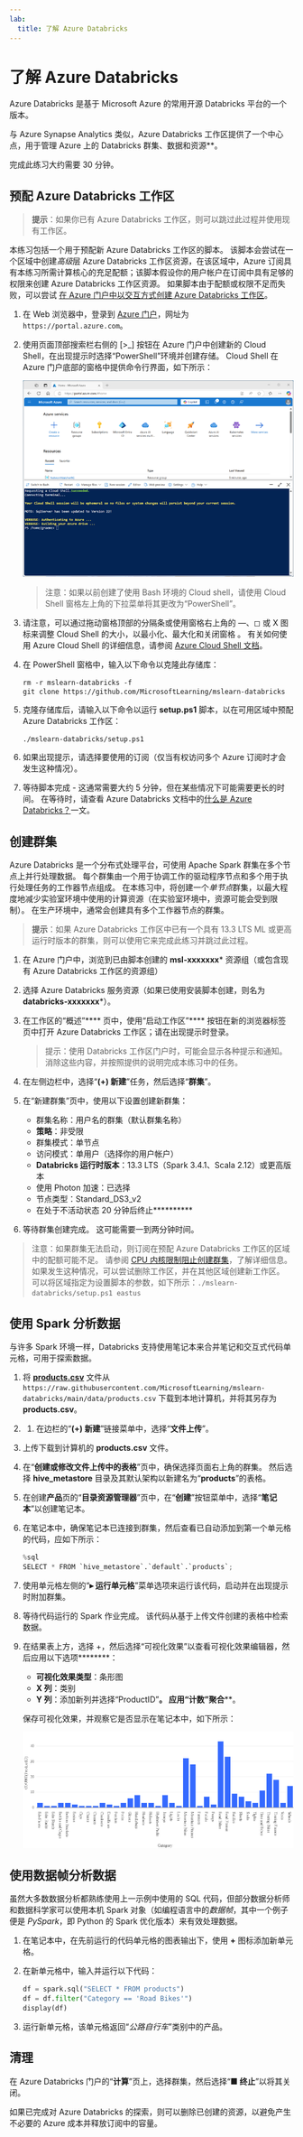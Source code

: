 ```yaml
---
lab:
  title: 了解 Azure Databricks
---
```


# 了解 Azure Databricks

Azure Databricks 是基于 Microsoft Azure 的常用开源 Databricks 平台的一个版本。

与 Azure Synapse Analytics 类似，Azure Databricks 工作区提供了一个中心点，用于管理 Azure 上的 Databricks 群集、数据和资源**。

完成此练习大约需要 30 分钟。

## 预配 Azure Databricks 工作区

> **提示**：如果你已有 Azure Databricks 工作区，则可以跳过此过程并使用现有工作区。

本练习包括一个用于预配新 Azure Databricks 工作区的脚本。 该脚本会尝试在一个区域中创建*高级*层 Azure Databricks 工作区资源，在该区域中，Azure 订阅具有本练习所需计算核心的充足配额；该脚本假设你的用户帐户在订阅中具有足够的权限来创建 Azure Databricks 工作区资源。 如果脚本由于配额或权限不足而失败，可以尝试 [在 Azure 门户中以交互方式创建 Azure Databricks 工作区](https://learn.microsoft.com/azure/databricks/getting-started/#--create-an-azure-databricks-workspace)。

1. 在 Web 浏览器中，登录到 [Azure 门户](https://portal.azure.com)，网址为 `https://portal.azure.com`。
2. 使用页面顶部搜索栏右侧的 [\>_] 按钮在 Azure 门户中创建新的 Cloud Shell，在出现提示时选择“PowerShell”环境并创建存储。 Cloud Shell 在 Azure 门户底部的窗格中提供命令行界面，如下所示：

    ![具有 Cloud Shell 窗格的 Azure 门户](./images/cloud-shell.png)

    > 注意：如果以前创建了使用 Bash 环境的 Cloud shell，请使用 Cloud Shell 窗格左上角的下拉菜单将其更改为“PowerShell”。

3. 请注意，可以通过拖动窗格顶部的分隔条或使用窗格右上角的 &#8212;、&#9723; 或 X 图标来调整 Cloud Shell 的大小，以最小化、最大化和关闭窗格  。 有关如何使用 Azure Cloud Shell 的详细信息，请参阅 [Azure Cloud Shell 文档](https://docs.microsoft.com/azure/cloud-shell/overview)。

4. 在 PowerShell 窗格中，输入以下命令以克隆此存储库：

    ```
    rm -r mslearn-databricks -f
    git clone https://github.com/MicrosoftLearning/mslearn-databricks
    ```

5. 克隆存储库后，请输入以下命令以运行 **setup.ps1** 脚本，以在可用区域中预配 Azure Databricks 工作区：

    ```
    ./mslearn-databricks/setup.ps1
    ```

6. 如果出现提示，请选择要使用的订阅（仅当有权访问多个 Azure 订阅时才会发生这种情况）。
7. 等待脚本完成 - 这通常需要大约 5 分钟，但在某些情况下可能需要更长的时间。 在等待时，请查看 Azure Databricks 文档中的[什么是 Azure Databricks？](https://learn.microsoft.com/azure/databricks/introduction/)一文。

## 创建群集

Azure Databricks 是一个分布式处理平台，可使用 Apache Spark 群集在多个节点上并行处理数据。 每个群集由一个用于协调工作的驱动程序节点和多个用于执行处理任务的工作器节点组成。 在本练习中，将创建一个*单节点*群集，以最大程度地减少实验室环境中使用的计算资源（在实验室环境中，资源可能会受到限制）。 在生产环境中，通常会创建具有多个工作器节点的群集。

> **提示**：如果 Azure Databricks 工作区中已有一个具有 13.3 LTS ML 或更高运行时版本的群集，则可以使用它来完成此练习并跳过此过程。

1. 在 Azure 门户中，浏览到已由脚本创建的 **msl-xxxxxxx*** 资源组（或包含现有 Azure Databricks 工作区的资源组）
1. 选择 Azure Databricks 服务资源（如果已使用安装脚本创建，则名为 **databricks-xxxxxxx***）。
1. 在工作区的“概述”**** 页中，使用“启动工作区”**** 按钮在新的浏览器标签页中打开 Azure Databricks 工作区；请在出现提示时登录。

    > 提示：使用 Databricks 工作区门户时，可能会显示各种提示和通知。 消除这些内容，并按照提供的说明完成本练习中的任务。

1. 在左侧边栏中，选择“**(+) 新建**”任务，然后选择“**群集**”。
1. 在“新建群集”页中，使用以下设置创建新群集：
    - 群集名称：用户名的群集（默认群集名称）
    - **策略**：非受限
    - 群集模式：单节点
    - 访问模式：单用户（选择你的用户帐户）
    - **Databricks 运行时版本**：13.3 LTS（Spark 3.4.1、Scala 2.12）或更高版本
    - 使用 Photon 加速：已选择
    - 节点类型：Standard_DS3_v2
    - 在处于不活动状态 20 分钟后终止**********

1. 等待群集创建完成。 这可能需要一到两分钟时间。

> 注意：如果群集无法启动，则订阅在预配 Azure Databricks 工作区的区域中的配额可能不足。 请参阅 [CPU 内核限制阻止创建群集](https://docs.microsoft.com/azure/databricks/kb/clusters/azure-core-limit)，了解详细信息。 如果发生这种情况，可以尝试删除工作区，并在其他区域创建新工作区。 可以将区域指定为设置脚本的参数，如下所示：`./mslearn-databricks/setup.ps1 eastus`

## 使用 Spark 分析数据

与许多 Spark 环境一样，Databricks 支持使用笔记本来合并笔记和交互式代码单元格，可用于探索数据。

1. 将 [**products.csv**](https://raw.githubusercontent.com/MicrosoftLearning/mslearn-databricks/main/data/products.csv) 文件从 `https://raw.githubusercontent.com/MicrosoftLearning/mslearn-databricks/main/data/products.csv` 下载到本地计算机，并将其另存为 **products.csv**。
1. 1. 在边栏的“**(+) 新建**”链接菜单中，选择“**文件上传**”。
1. 上传下载到计算机的 **products.csv** 文件。
1. 在“**创建或修改文件上传中的表格**”页中，确保选择页面右上角的群集。 然后选择 **hive_metastore** 目录及其默认架构以新建名为“**products**”的表格。
1. 在创建**产品**页的“**目录资源管理器**”页中，在“**创建**”按钮菜单中，选择“**笔记本**”以创建笔记本。
1. 在笔记本中，确保笔记本已连接到群集，然后查看已自动添加到第一个单元格的代码，应如下所示：

    ```python
    %sql
    SELECT * FROM `hive_metastore`.`default`.`products`;
    ```

1. 使用单元格左侧的“**&#9656; 运行单元格**”菜单选项来运行该代码，启动并在出现提示时附加群集。
1. 等待代码运行的 Spark 作业完成。 该代码从基于上传文件创建的表格中检索数据。
1. 在结果表上方，选择 +，然后选择“可视化效果”以查看可视化效果编辑器，然后应用以下选项********：
    - **可视化效果类型**：条形图
    - **X 列**：类别
    - **Y 列**：添加新列并选择“ProductID”******。 应用“计数”聚合********。

    保存可视化效果，并观察它是否显示在笔记本中，如下所示：

    ![按类别显示产品计数的条形图](./images/databricks-chart.png)

## 使用数据帧分析数据

虽然大多数数据分析都熟练使用上一示例中使用的 SQL 代码，但部分数据分析师和数据科学家可以使用本机 Spark 对象（如编程语言中的*数据帧*，其中一个例子便是 *PySpark*，即 Python 的 Spark 优化版本）来有效处理数据。

1. 在笔记本中，在先前运行的代码单元格的图表输出下，使用 **+** 图标添加新单元格。
1. 在新单元格中，输入并运行以下代码：

    ```python
    df = spark.sql("SELECT * FROM products")
    df = df.filter("Category == 'Road Bikes'")
    display(df)
    ```

1. 运行新单元格，该单元格返回“*公路自行车*”类别中的产品。

## 清理

在 Azure Databricks 门户的“**计算**”页上，选择群集，然后选择“**&#9632; 终止**”以将其关闭。

如果已完成对 Azure Databricks 的探索，则可以删除已创建的资源，以避免产生不必要的 Azure 成本并释放订阅中的容量。

